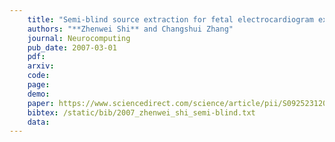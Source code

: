 ```yaml
---
    title: "Semi-blind source extraction for fetal electrocardiogram extraction by combining non-Gaussianity and time-correlation"
    authors: "**Zhenwei Shi** and Changshui Zhang"
    journal: Neurocomputing
    pub_date: 2007-03-01
    pdf: 
    arxiv: 
    code: 
    page: 
    demo: 
    paper: https://www.sciencedirect.com/science/article/pii/S0925231206004425
    bibtex: /static/bib/2007_zhenwei_shi_semi-blind.txt
    data:
---
```

    